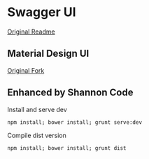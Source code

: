 # Swagger UI
 [Original Readme](Readme.swagger.md)

## Material Design UI
 [Original Fork](https://github.com/MagLoft/swagger-ui/tree/feature-material)

## Enhanced by Shannon Code
 
 Install and serve dev
 
 ```
 npm install; bower install; grunt serve:dev
 ```

Compile dist version

```
npm install; bower install; grunt dist
```